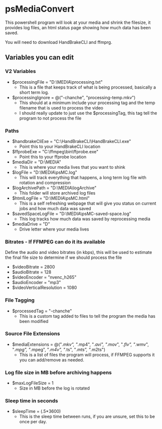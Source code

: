 # psMediaConvert

This powershell program will look at your media and shrink the filesize, it provides log files, an html status page showing how much data has been saved.

You will need to download HandBrakeCLI and ffmprg.

## Variables you can edit

### V2 Variables

- $processingFile = "D:\MEDIA\processing.txt"
  - This is a file that keeps track of what is being processed, basically a short term log.
- $processingIgnore = @("-chanche", "processing-temp.mkv")
  - This should at a minimum include your processing tag and the temp filename that is used to process the video
  - I should really update to just use the $processingTag, this tag tell the program to not process the file

### Paths

- $handbrakeCliExe = "C:\HandBrakeCLI\HandBrakeCLI.exe"
  - Point this to your HandBrakeCLI location
- $ffprobeExe = "C:\ffmpeg\bin\ffprobe.exe"
  - Point this to your ffprobe location
- $mediaDir = "D:\MEDIA"
  - This is where your media lives that you want to shink
- $logFile = "D:\MEDIA\psMC.log"
  - This will track everything that happens, a long term log file with rotation and compression
- $logArchivePath = "D:\MEDIA\logArchive"
  - This folder will store archived log files
- $htmlLogFile = "D:\MEDIA\psMC.html"
  - This is a self refreshing webpage that will give you status on current jobs and how much data was saved
- $savedSpaceLogFile = "D:\MEDIA\psMC-saved-space.log"
  - This log tracks how much data was saved by reprocessing media
- $mediaDrive = "D"
  - Drive letter where your media lives

### Bitrates - If FFMPEG can do it its available

Define the audio and video bitrates (in kbps), this will be used to estimate the final file size to determine if we should process the file

- $videoBitrate = 2800
- $audioBitrate = 128
- $videoEncoder = "nvenc_h265"
- $audioEncoder = "mp3"
- $videoVerticalResolution = 1080

### File Tagging

- $processedTag = "-chanche"
  - This is a custom tag added to files to tell the program the media has been modified

### Source File Extensions

- $mediaExtensions = @("*.mkv", "*.mp4", "*.avi", "*.mov", "*.flv", "*.wmv", "*.mpg", "*.mpeg", "*.m4v", "*.ts", "*.mts", "*.m2ts")
  - This is a list of files the program will process, if FFMPEG supports it you can add/remove as needed.

### Log file size in MB before archiving happens

- $maxLogFileSize = 1
  - Size in MB before the log is rotated

### Sleep time in seconds

- $sleepTime = (.5*3600)
  - This is the sleep time between runs, if you are unsure, set this to be once per day.

